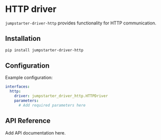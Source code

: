 # HTTP driver

`jumpstarter-driver-http` provides functionality for HTTP communication.

## Installation

```bash
pip install jumpstarter-driver-http
```

## Configuration

Example configuration:

```yaml
interfaces:
  http:
    driver: jumpstarter_driver_http.HTTPDriver
    parameters:
      # Add required parameters here
```

## API Reference

Add API documentation here.
